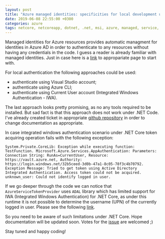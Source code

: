 ```yaml
---
layout: post
title: "Azure managed identities: specificities for local development under .Net Core"
date: 2019-06-08 22:55:00 +0300
categories: azure
tags: netcore, netcoreapp, dotnet, .net, msi, azure, managed, service, identities, resources.
---
```


Managed identities for Azure resources provides automatic managment for identities in Azure AD in order to authenticate to any resources without having any credentials in the code. I guess a reader is already familiar with managed identities. Just in case here is a [link](https://docs.microsoft.com/en-us/azure/active-directory/managed-identities-azure-resources/overview) to appropariate page to start with.

For local authentication the following approaches could be used:

- authenticate using Visual Studio account;
- authenticate using Azure CLI;
- authenticate using Current User account (Integrated Windows Authentication - IWA).

The last approach looks pretty promising, as no any tools required to be installed. But sad fact is that this approach does not work under .NET Code. I've already created ticket in appropriate [github repository](https://github.com/MicrosoftDocs/azure-docs/issues/32439) in order to change documentation as appropriate.

In case integrated windows authentication scenario under .NET Core token acquiring operation fails with the following exception:

```
System.Private.CoreLib: Exception while executing function: TestFunction. Microsoft.Azure.Services.AppAuthentication: Parameters: Connection String: RunAs=CurrentUser, Resource: https://vault.azure.net, Authority: https://login.windows.net/32b5ceed-3d0b-47a1-8c05-78f3c4b70792. Exception Message: Tried to get token using Active Directory Integrated Authentication. Access token could not be acquired. unknown_user: Could not identify logged in user.
```

If we go deeper through the code we can notice that `AzureServiceTokenProvider` uses `ADAL` library which has limited support for IWA (Integrated Windows Authentication) for .NET Core, as under this runtime it is not possible to determine the username (UPN) of the currently logged in user. Please see the following [link](https://github.com/AzureAD/azure-activedirectory-library-for-dotnet/blob/cf3fb60854e5d55edaec880d1d409652f7fca20a/core/src/Platforms/netcore/NetCorePlatformProxy.cs#L53).

So you need to be aware of such limitations under .NET Core. Hope documentation will be updated soon. Votes for the [issue](https://github.com/MicrosoftDocs/azure-docs/issues/32439) are welcomed ;)

Stay tuned and happy coding!
